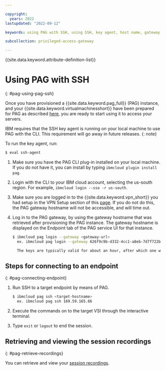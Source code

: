 ```yaml
---

copyright:
  years: 2022
lastupdated: "2022-09-12"

keywords: using PAG with SSH, using SSH, key agent, host name, gateway

subcollection: privileged-access-gateway

---
```


{{site.data.keyword.attribute-definition-list}}

# Using PAG with SSH
{: #pag-using-pag-ssh}

Once you have provisioned a {{site.data.keyword.pag_full}} (PAG) instance, and your {{site.data.keyword.virtualmachinesshort}} have been prepared for PAG as described [here](/docs/privileged-access-gateway?topic=privileged-access-gateway-pag-prep-vsi), you are ready to start using it to access your servers.

IBM requires that the SSH key agent is running on your local machine to use PAG with the CLI. This requirement will go away in future releases.
{: note}

To run the key agent, run:
```sh
$ eval ssh-agent
```


1. Make sure you have the PAG CLI plug-in installed on your local machine. If you do not have it, you can install by typing `ibmcloud plugin install pag`.

1. Login with the CLI to your IBM cloud account, selecting the us-south region. For example, `ibmcloud login --sso -r us-south`.

1. Make sure you are logged in to the {{site.data.keyword.vpn_short}} you had setup in the VPN Setup section of this [page](/docs/privileged-access-gateway?topic=privileged-access-gateway-pag-requirements). If you do not do this, the PAG gateway hostname will not be accessible, and will time out.

1. Log in to the PAG gateway, by using the gateway hostname that was retrieved after provisioning the PAG instance. The gateway hostname is displayed on the Endpoint tab of the PAG service UI for that instance.

   ```sh
   $ ibmcloud pag login --gateway <gateway-url>
     ex. ibmcloud pag login --gateway 626f9c9b-d332-4cc1-a8eb-7d7f722b37a6.pag.appdomain.cloud

     The keys are typically valid for about an hour, after which one would have to login again.
   ```

## Steps for connecting to an endpoint
{: #pag-connecting-endpoint}

1. Run SSH to a target endpoint by means of PAG.

   ```sh
   $ ibmcloud pag ssh <target-hostname>
     ex. ibmcloud pag ssh 169.59.165.66
   ```

2. Execute the commands on to the target VSI through the interactive terminal.

3. Type `exit` or `logout` to end the session.

## Retrieving and viewing the session recordings
{: #pag-retrieve-recordings}

You can retrieve and view your [session recordings](/docs/privileged-access-gateway?topic=privileged-access-gateway-pag-session-recording-playback).
